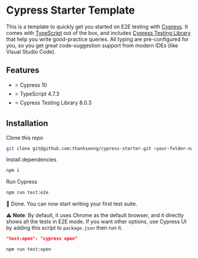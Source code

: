 # Cypress Starter Template

This is a template to quickly get you started on E2E testing with [Cypress](https://www.cypress.io/). It comes with [TypeScript](https://www.typescriptlang.org/) out of the box, and includes [Cypress Testing Library](https://testing-library.com/docs/cypress-testing-library/intro/) that help you write good-practice queries. All typing are pre-configured for you, so you get great code-suggestion support from modern IDEs (like Visual Studio Code).

## Features

- ⭐️ Cypress 10
- ⭐️ TypeScript 4.7.3
- ⭐️ Cypress Testing Library 8.0.3

## Installation

Clone this repo

```bash
git clone git@github.com:thanhsonng/cypress-starter.git <your-folder-name>
```

Install dependencies

```bash
npm i
```

Run Cypress

```bash
npm run test:e2e
```

🎉 Done. You can now start writing your first test suite.

⚠️ **Note**: By default, it uses Chrome as the default browser, and it directly shows all the tests in E2E mode. If you want other options, use Cypress UI by adding this script to `package.json` then run it.

```json
"test:open": "cypress open"
```

```bash
npm run test:open
```
